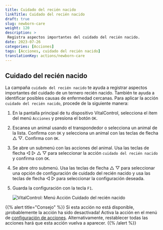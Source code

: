 ```yaml
---
title: Cuidado del recién nacido
linkTitle: Cuidado del recién nacido
draft: true
slug: newborn-care
weight: 120
description: >
 Registra aspectos importantes del cuidado del recién nacido.
date: 2023-07-26
categories: [Acciones]
tags: [Acciones, cuidado del recién nacido]
translationKey: actions/newborn-care
---
```


## Cuidado del recién nacido

La campaña `cuidado del recién nacido` te ayuda a registrar aspectos importantes del cuidado de un ternero recién nacido. También te ayuda a identificar posibles causas de enfermedad cercanas. Para aplicar la acción `cuidado del recién nacido`, procede de la siguiente manera:

1. En la pantalla principal de tu dispositivo VitalControl, selecciona el ítem del menú `Acciones` y presiona el botón `OK`.

2. Escanea un animal usando el transpondedor o selecciona un animal de la lista. Confirma con `OK` y selecciona un animal con las teclas de flecha △ ▽. Confirma con `OK`.

3. Se abre un submenú con las acciones del animal. Usa las teclas de flecha ◁ ▷ △ ▽ para seleccionar la acción `cuidado del recién nacido` y confirma con `OK`.

4. Se abre otro submenú. Usa las teclas de flecha △ ▽ para seleccionar una opción de configuración de cuidado del recién nacido y usa las teclas de flecha ◁ ▷ para seleccionar la configuración deseada.

5. Guarda la configuración con la tecla `F1`.

    ![VitalControl: Menú Acción Cuidado del recién nacido](../images/newborncare.png "Cuidado del recién nacido")

{{% alert title="Consejo" %}}
Si esta acción no está disponible, ¡probablemente la acción ha sido desactivada! Activa la acción en el menú de [configuración de acciones](/es/docs/actions/setting/). Alternativamente, restablecer todas las acciones hará que esta acción vuelva a aparecer.
{{% /alert %}}
